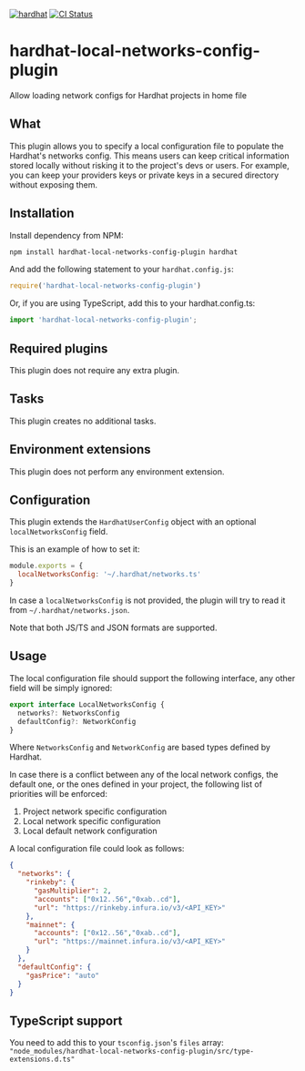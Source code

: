[![hardhat](https://hardhat.org/buidler-plugin-badge.svg?1)](https://hardhat.org)
[![CI Status](https://github.com/facuspagnuolo/hardhat-local-networks-config-plugin/workflows/CI/badge.svg)](https://github.com/facuspagnuolo/hardhat-local-networks-config-plugin/actions)

# hardhat-local-networks-config-plugin

Allow loading network configs for Hardhat projects in home file 

## What

This plugin allows you to specify a local configuration file to populate the Hardhat's networks config.
This means users can keep critical information stored locally without risking it to the project's devs or users.
For example, you can keep your providers keys or private keys in a secured directory without exposing them.

## Installation

Install dependency from NPM:

```bash
npm install hardhat-local-networks-config-plugin hardhat
```

And add the following statement to your `hardhat.config.js`:

```js
require('hardhat-local-networks-config-plugin')
```

Or, if you are using TypeScript, add this to your hardhat.config.ts:

```ts
import 'hardhat-local-networks-config-plugin';
```

## Required plugins

This plugin does not require any extra plugin.

## Tasks

This plugin creates no additional tasks.

## Environment extensions

This plugin does not perform any environment extension.

## Configuration

This plugin extends the `HardhatUserConfig` object with an optional `localNetworksConfig` field.

This is an example of how to set it:

```js
module.exports = {
  localNetworksConfig: '~/.hardhat/networks.ts'
}
```

In case a `localNetworksConfig` is not provided, the plugin will try to read it from `~/.hardhat/networks.json`.

Note that both JS/TS and JSON formats are supported.

## Usage

The local configuration file should support the following interface, any other field will be simply ignored:

```ts
export interface LocalNetworksConfig {
  networks?: NetworksConfig
  defaultConfig?: NetworkConfig
}
```

Where `NetworksConfig` and `NetworkConfig` are based types defined by Hardhat.

In case there is a conflict between any of the local network configs, the default one, or the ones defined in your
project, the following list of priorities will be enforced:

1. Project network specific configuration
2. Local network specific configuration
3. Local default network configuration

A local configuration file could look as follows:

```json
{
  "networks": {
    "rinkeby": {
      "gasMultiplier": 2,
      "accounts": ["0x12..56","0xab..cd"],
      "url": "https://rinkeby.infura.io/v3/<API_KEY>"
    },
    "mainnet": {
      "accounts": ["0x12..56","0xab..cd"],
      "url": "https://mainnet.infura.io/v3/<API_KEY>"
    }
  },
  "defaultConfig": {
    "gasPrice": "auto"
  }
}
```

## TypeScript support

You need to add this to your `tsconfig.json`'s `files` array: 
`"node_modules/hardhat-local-networks-config-plugin/src/type-extensions.d.ts"`
